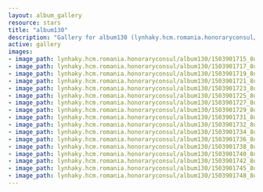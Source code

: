 ```yaml
---
layout: album_gallery
resource: stars
title: "album130"
description: "Gallery for album130 (lynhaky.hcm.romania.honoraryconsul/album130)"
active: gallery
images:
- image_path: lynhaky.hcm.romania.honoraryconsul/album130/1503901715_8u9a4415.jpg
- image_path: lynhaky.hcm.romania.honoraryconsul/album130/1503901717_8u9a4417.jpg
- image_path: lynhaky.hcm.romania.honoraryconsul/album130/1503901719_8u9a4424.jpg
- image_path: lynhaky.hcm.romania.honoraryconsul/album130/1503901721_8u9a4438.jpg
- image_path: lynhaky.hcm.romania.honoraryconsul/album130/1503901723_8u9a4455.jpg
- image_path: lynhaky.hcm.romania.honoraryconsul/album130/1503901725_8u9a4462.jpg
- image_path: lynhaky.hcm.romania.honoraryconsul/album130/1503901727_8u9a4468.jpg
- image_path: lynhaky.hcm.romania.honoraryconsul/album130/1503901729_8u9a4477.jpg
- image_path: lynhaky.hcm.romania.honoraryconsul/album130/1503901731_8u9a4485.jpg
- image_path: lynhaky.hcm.romania.honoraryconsul/album130/1503901732_8u9a4489.jpg
- image_path: lynhaky.hcm.romania.honoraryconsul/album130/1503901734_8u9a4492.jpg
- image_path: lynhaky.hcm.romania.honoraryconsul/album130/1503901736_8u9a4502.jpg
- image_path: lynhaky.hcm.romania.honoraryconsul/album130/1503901738_8u9a4511.jpg
- image_path: lynhaky.hcm.romania.honoraryconsul/album130/1503901740_8u9a4512.jpg
- image_path: lynhaky.hcm.romania.honoraryconsul/album130/1503901742_8u9a4522.jpg
- image_path: lynhaky.hcm.romania.honoraryconsul/album130/1503901745_8u9a4526.jpg
- image_path: lynhaky.hcm.romania.honoraryconsul/album130/1503901748_8u9a4527.jpg
---
```

